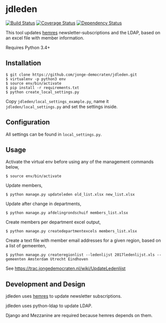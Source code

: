 jdleden
=======
[![Build Status](https://travis-ci.org/jonge-democraten/jdleden.svg?branch=master)](https://travis-ci.org/jonge-democraten/jdleden) [![Coverage Status](https://coveralls.io/repos/github/jonge-democraten/jdleden/badge.svg?branch=master)](https://coveralls.io/github/jonge-democraten/jdleden?branch=master) [![Dependency Status](https://gemnasium.com/jonge-democraten/jdleden.svg)](https://gemnasium.com/jonge-democraten/jdleden)  

This tool updates [hemres](https://github.com/jonge-democraten/hemres) newsletter-subscriptions and the LDAP, based on an excel file with member information.

Requires Python 3.4+

## Installation
```
$ git clone https://github.com/jonge-democraten/jdleden.git
$ virtualenv -p python3 env
$ source env/bin/activate
$ pip install -r requirements.txt
$ python create_local_settings.py
```

Copy `jdleden/local_settings_example.py`, name it `jdleden/local_settings.py` and set the settings inside.


## Configuration
All settings can be found in `local_settings.py`.


## Usage
Activate the virtual env before using any of the management commands below,
```
$ source env/bin/activate
```

Update members,
```
$ python manage.py updateleden old_list.xlsx new_list.xlsx
```

Update after change in departments,
```
$ python manage.py afdelingrondschuif members_list.xlsx
```

Create members per department excel output,
```
$ python manage.py createdepartmentexcels members_list.xlsx
```

Create a text file with member email addresses for a given region, based on a list of gemeenten,
```
$ python manage.py createregionlist --ledenlijst 2017ledenlijst.xls --gemeenten Amsterdam Utrecht Eindhoven
```

See https://trac.jongedemocraten.nl/wiki/UpdateLedenlijst


## Development and Design

jdleden uses [hemres](https://github.com/jonge-democraten/hemres) to update newsletter subscriptions. 

jdleden uses python-ldap to update LDAP. 

Django and Mezzanine are required because hemres depends on them.


